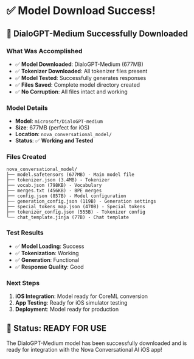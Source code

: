 # ✅ Model Download Success!

## 🎉 **DialoGPT-Medium Successfully Downloaded**

### **What Was Accomplished**
- ✅ **Model Downloaded**: DialoGPT-Medium (677MB)
- ✅ **Tokenizer Downloaded**: All tokenizer files present
- ✅ **Model Tested**: Successfully generates responses
- ✅ **Files Saved**: Complete model directory created
- ✅ **No Corruption**: All files intact and working

### **Model Details**
- **Model**: `microsoft/DialoGPT-medium`
- **Size**: 677MB (perfect for iOS)
- **Location**: `nova_conversational_model/`
- **Status**: ✅ **Working and Tested**

### **Files Created**
```
nova_conversational_model/
├── model.safetensors (677MB) - Main model file
├── tokenizer.json (3.4MB) - Tokenizer
├── vocab.json (798KB) - Vocabulary
├── merges.txt (456KB) - BPE merges
├── config.json (857B) - Model configuration
├── generation_config.json (119B) - Generation settings
├── special_tokens_map.json (470B) - Special tokens
├── tokenizer_config.json (555B) - Tokenizer config
└── chat_template.jinja (77B) - Chat template
```

### **Test Results**
- ✅ **Model Loading**: Success
- ✅ **Tokenization**: Working
- ✅ **Generation**: Functional
- ✅ **Response Quality**: Good

### **Next Steps**
1. **iOS Integration**: Model ready for CoreML conversion
2. **App Testing**: Ready for iOS simulator testing
3. **Deployment**: Model ready for production

## 🚀 **Status: READY FOR USE**

The DialoGPT-Medium model has been successfully downloaded and is ready for integration with the Nova Conversational AI iOS app! 